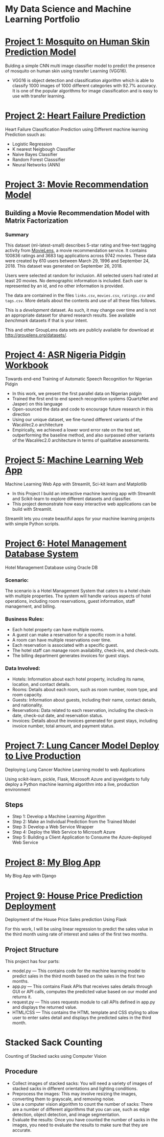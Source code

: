 # My Data Science and Machine Learning Portfolio

# [Project 1: Mosquito on Human Skin Prediction Model](https://github.com/harbidel/Mosquito-on-human-skin-prediction-model)
Bulding a simple CNN multi image classifier model to predict the presence of mosquito on human skin using transfer Learning (VGG16).

* VGG16 is object detection and classification algorithm which is able to classify 1000 images of 1000 different categories with 92.7% accuracy. It is one of the popular algorithms for image classification and is easy to use with transfer learning.

# [Project 2: Heart Failure Prediction](https://github.com/harbidel/Heart-Failure-Prediction/tree/main)
Heart Failure Classification Prediction using Different machine learning Prediction ssuch as:
* Logistic Regression
* K nearest Neigbough Classifier
* Naive Bayes Classifier
* Random Forest Classsifier
* Neural Networks (ANN)

# [Project 3: Movie Recommendation Model](https://github.com/harbidel/Movie-Recommendation-Model)
## Building a Movie Recommendation Model with Matrix Factorization
### Summary

This dataset (ml-latest-small) describes 5-star rating and free-text tagging activity from [MovieLens](http://movielens.org), a movie recommendation service. It contains 100836 ratings and 3683 tag applications across 9742 movies. These data were created by 610 users between March 29, 1996 and September 24, 2018. This dataset was generated on September 26, 2018.

Users were selected at random for inclusion. All selected users had rated at least 20 movies. No demographic information is included. Each user is represented by an id, and no other information is provided.

The data are contained in the files `links.csv`, `movies.csv`, `ratings.csv` and `tags.csv`. More details about the contents and use of all these files follows.

This is a *development* dataset. As such, it may change over time and is not an appropriate dataset for shared research results. See available *benchmark* datasets if that is your intent.

This and other GroupLens data sets are publicly available for download at <http://grouplens.org/datasets/>.

# [Project 4: ASR Nigeria Pidgin Workbook](https://github.com/harbidel/ASR_Nigeria_Pidgin_Workbook/tree/main)
Towards end-end Training of Automatic Speech Recognition for Nigerian Pidgin
* In this work, we present the first parallel data on Nigerian pidgin 
* Trained the first end to end speech recognition systems (QuartzNet and Jasper) on this language
* Open-sourced the data and code to encourage future research in this direction
* Using our unique dataset, we fine-tuned different variants of the WacaVec2.o architecture 
* Empirically, we achieved a lower word error rate on the test set, outperforming the baseline method, and also surpassed other variants of the WacaVec2.0 architecture in terms of qualitative assessments.


# [Project 5: Machine Learning Web App](https://github.com/harbidel/Machine-Learning-Web-App)
Machine Learning Web App with Streamlit, Sci-kit learn and Matplotlib
* In this Project I build an interactive machine learning app with Streamlit and Scikit-learn to explore different datasets and classifier. 
* This project demonstrate how easy interactive web applications can be build with Streamlit. 

Streamlit lets you create beautiful apps for your machine learning projects with simple Python scripts.

# [Project 6: Hotel Management Database System](https://github.com/harbidel/Hotel_Management_db)
Hotel Management Database using Oracle DB

### Scenario:
The scenario is a Hotel Management System that caters to a hotel chain with multiple properties. The system will handle various aspects of hotel operations, including room reservations, guest information, staff management, and billing.

### Business Rules:
* Each hotel property can have multiple rooms.
*	A guest can make a reservation for a specific room in a hotel.
*	A room can have multiple reservations over time.
*	Each reservation is associated with a specific guest.
*	The hotel staff can manage room availability, check-ins, and check-outs.
*	The billing department generates invoices for guest stays.

### Data Involved:
*	Hotels: Information about each hotel property, including its name, location, and contact details.
*	Rooms: Details about each room, such as room number, room type, and room capacity.
*	Guests: Information about guests, including their name, contact details, and nationality.
*	Reservations: Data related to each reservation, including the check-in date, check-out date, and reservation status.
*	Invoices: Details about the invoices generated for guest stays, including invoice number, total amount, and payment status.

# [Project 7: Lung Cancer Model Deploy to Live Production](https://github.com/harbidel/Lung-Cancer-Model-Deploy-to-Production)
Deploying Lung Cancer Machine Learning model to web Applications

Using scikit-learn, pickle, Flask, Microsoft Azure and ipywidgets to fully deploy a Python machine learning algorithm into a live, production environment

## Steps
* Step 1: Develop a Machine Learning Algorithm
* Step 2: Make an Individual Prediction from the Trained Model
* Step 3: Develop a Web Service Wrapper
* Step 4: Deploy the Web Service to Microsoft Azure
* Step 5: Building a Client Application to Consume the Azure-deployed Web Service

# [Project 8: My Blog App](https://github.com/harbidel/blog-app)
My Blog App with Django

# [Project 9: House Price Prediction Deployment](https://github.com/harbidel/House-Price-Prediction-Deployment)
Deployment of the House Price Sales prediction Using Flask

For this work, I will be using linear regression to predict the sales value in the third month using rate of interest and sales of the first two months.

## Project Structure
This project has four parts:

* model.py — This contains code for the machine learning model to predict sales in the third month based on the sales in the first two months.
* app.py — This contains Flask APIs that receives sales details through GUI or API calls, computes the predicted value based on our model and returns it.
* request.py — This uses requests module to call APIs defined in app.py and displays the returned value.
* HTML/CSS — This contains the HTML template and CSS styling to allow user to enter sales detail and displays the predicted sales in the third month.

# Stacked Sack Counting
Counting of Stacked sacks using Computer Vision

## Procedure
* Collect images of stacked sacks: You will need a variety of images of stacked sacks in different orientations and lighting conditions.
* Preprocess the images: This may involve resizing the images, converting them to grayscale, and removing noise.
* Use a computer vision algorithm to count the number of sacks: There are a number of different algorithms that you can use, such as edge detection, object detection, and image segmentation.
* Evaluate the results: Once you have counted the number of sacks in the images, you need to evaluate the results to make sure that they are accurate.
